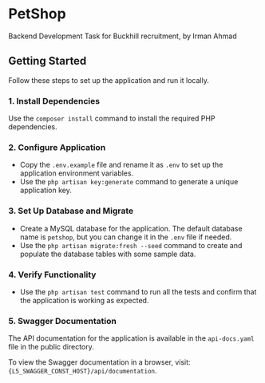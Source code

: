 # PetShop

Backend Development Task for Buckhill recruitment, by Irman Ahmad

## Getting Started

Follow these steps to set up the application and run it locally.

### 1. Install Dependencies

Use the `composer install` command to install the required PHP dependencies.

### 2. Configure Application

- Copy the `.env.example` file and rename it as `.env` to set up the application environment variables.
- Use the `php artisan key:generate` command to generate a unique application key.

### 3. Set Up Database and Migrate

- Create a MySQL database for the application. The default database name is `petshop`, but you can change it in
  the `.env` file if needed.
- Use the `php artisan migrate:fresh --seed` command to create and populate the database tables with some sample data.

### 4. Verify Functionality

- Use the `php artisan test` command to run all the tests and confirm that the application is working as expected.

### 5. Swagger Documentation

The API documentation for the application is available in the `api-docs.yaml` file in the public directory.

To view the Swagger documentation in a browser, visit: `{L5_SWAGGER_CONST_HOST}/api/documentation`.
